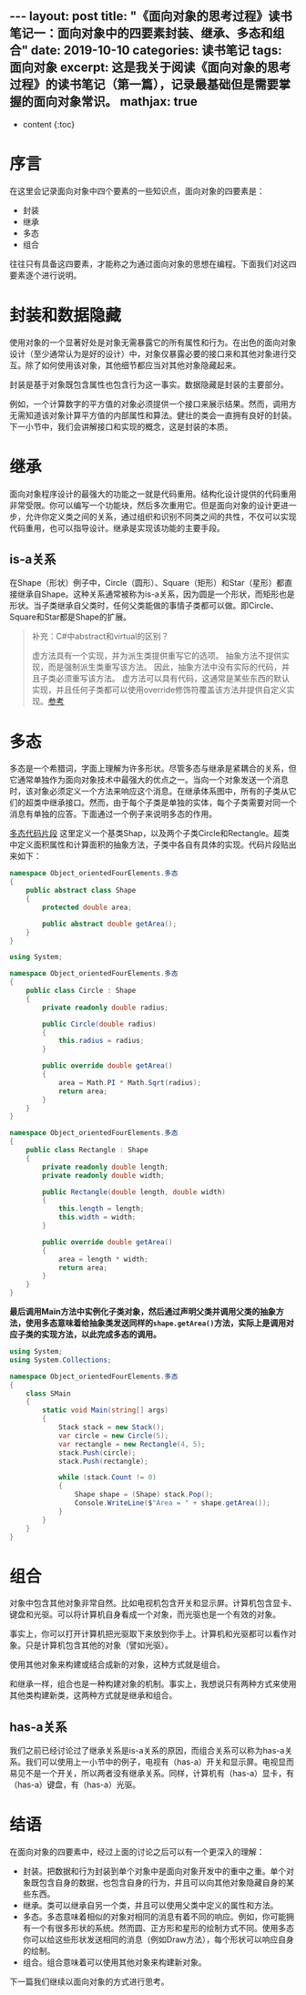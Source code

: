 ﻿﻿---
layout: post
title: "《面向对象的思考过程》读书笔记一：面向对象中的四要素封装、继承、多态和组合"
date: 2019-10-10
categories: 读书笔记
tags: 面向对象
excerpt: 这是我关于阅读《面向对象的思考过程》的读书笔记（第一篇），记录最基础但是需要掌握的面向对象常识。
mathjax: true
---

* content
{:toc}

# 序言
在这里会记录面向对象中四个要素的一些知识点，面向对象的四要素是：
- 封装
- 继承
- 多态
- 组合

往往只有具备这四要素，才能称之为通过面向对象的思想在编程。下面我们对这四要素逐个进行说明。
# 封装和数据隐藏
使用对象的一个显著好处是对象无需暴露它的所有属性和行为。在出色的面向对象设计（至少通常认为是好的设计）中，对象仅暴露必要的接口来和其他对象进行交互。除了如何使用该对象，其他细节都应当对其他对象隐藏起来。

封装是基于对象既包含属性也包含行为这一事实。数据隐藏是封装的主要部分。

例如，一个计算数字的平方值的对象必须提供一个接口来展示结果。然而，调用方无需知道该对象计算平方值的内部属性和算法。健壮的类会一直拥有良好的封装。下一小节中，我们会讲解接口和实现的概念，这是封装的本质。

# 继承
面向对象程序设计的最强大的功能之一就是代码重用。结构化设计提供的代码重用非常受限。你可以编写一个功能块，然后多次重用它。但是面向对象的设计更进一步，允许你定义类之间的关系，通过组织和识别不同类之间的共性，不仅可以实现代码重用，也可以指导设计。继承是实现该功能的主要手段。

## is-a关系
在Shape（形状）例子中，Circle（圆形）、Square（矩形）和Star（星形）都直接继承自Shape。这种关系通常被称为is-a关系，因为圆是一个形状，而矩形也是形状。当子类继承自父类时，任何父类能做的事情子类都可以做。即Circle、Square和Star都是Shape的扩展。

>补充：C#中abstract和virtual的区别？
>
>虚方法具有一个实现，并为派生类提供重写它的选项。
 抽象方法不提供实现，而是强制派生类重写该方法。
 因此，抽象方法中没有实际的代码，并且子类必须重写该方法。
 虚方法可以具有代码，这通常是某些东西的默认实现，并且任何子类都可以使用override修饰符覆盖该方法并提供自定义实现。[参考](https://stackoverflow.com/a/14729005/7739839)

# 多态
多态是一个希腊词，字面上理解为许多形状。尽管多态与继承是紧耦合的关系，但它通常单独作为面向对象技术中最强大的优点之一。当向一个对象发送一个消息时，该对象必须定义一个方法来响应这个消息。在继承体系图中，所有的子类从它们的超类中继承接口。然而，由于每个子类是单独的实体，每个子类需要对同一个消息有单独的应答。下面通过一个例子来说明多态的作用。

[多态代码片段](https://github.com/longshilin/Object-orientedThkingProcess/tree/master/Object-orientedFourElements/%E5%A4%9A%E6%80%81)
这里定义一个基类Shap，以及两个子类Circle和Rectangle。超类中定义面积属性和计算面积的抽象方法，子类中各自有具体的实现。代码片段贴出来如下：
```c#
namespace Object_orientedFourElements.多态
{
    public abstract class Shape
    {
        protected double area;

        public abstract double getArea();
    }
}
```
```c#
using System;

namespace Object_orientedFourElements.多态
{
    public class Circle : Shape
    {
        private readonly double radius;

        public Circle(double radius)
        {
            this.radius = radius;
        }

        public override double getArea()
        {
            area = Math.PI * Math.Sqrt(radius);
            return area;
        }
    }
}
```

```c#
namespace Object_orientedFourElements.多态
{
    public class Rectangle : Shape
    {
        private readonly double length;
        private readonly double width;

        public Rectangle(double length, double width)
        {
            this.length = length;
            this.width = width;
        }

        public override double getArea()
        {
            area = length * width;
            return area;
        }
    }
}
```

**最后调用Main方法中实例化子类对象，然后通过声明父类并调用父类的抽象方法，使用多态意味着给抽象类发送同样的`shape.getArea()`方法，实际上是调用对应子类的实现方法，以此完成多态的调用。**
```c#
using System;
using System.Collections;

namespace Object_orientedFourElements.多态
{
    class SMain
    {
        static void Main(string[] args)
        {
            Stack stack = new Stack();
            var circle = new Circle(5);
            var rectangle = new Rectangle(4, 5);
            stack.Push(circle);
            stack.Push(rectangle);

            while (stack.Count != 0)
            {
                Shape shape = (Shape) stack.Pop();
                Console.WriteLine($"Area = " + shape.getArea());
            }
        }
    }
}
```

# 组合
对象中包含其他对象非常自然。比如电视机包含开关和显示屏。计算机包含显卡、键盘和光驱。可以将计算机自身看成一个对象，而光驱也是一个有效的对象。

事实上，你可以打开计算机把光驱取下来放到你手上。计算机和光驱都可以看作对象。只是计算机包含其他的对象（譬如光驱）。

使用其他对象来构建或结合成新的对象，这种方式就是组合。

和继承一样，组合也是一种构建对象的机制。事实上，我想说只有两种方式来使用其他类构建新类，这两种方式就是继承和组合。

## has-a关系
我们之前已经讨论过了继承关系是is-a关系的原因，而组合关系可以称为has-a关系。我们可以使用上一小节中的例子，电视有（has-a）开关和显示屏。电视显而易见不是一个开关，所以两者没有继承关系。同样，计算机有（has-a）显卡，有（has-a）键盘，有（has-a）光驱。


# 结语
在面向对象的四要素中，经过上面的讨论之后可以有一个更深入的理解：
- 封装。把数据和行为封装到单个对象中是面向对象开发中的重中之重。单个对象既包含自身的数据，也包含自身的行为，并且可以向其他对象隐藏自身的某些东西。
- 继承。类可以继承自另一个类，并且可以使用父类中定义的属性和方法。
- 多态。多态意味着相似的对象对相同的消息有着不同的响应。例如，你可能拥有一个有很多形状的系统。然而圆、正方形和星形的绘制方式不同。使用多态你可以给这些形状发送相同的消息（例如Draw方法），每个形状可以响应自身的绘制。
- 组合。组合意味着可以使用其他对象来构建新对象。

下一篇我们继续以面向对象的方式进行思考。